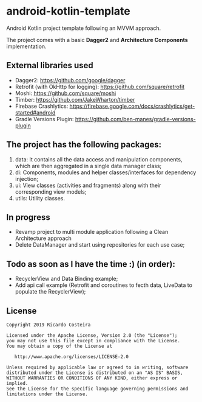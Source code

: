 # android-kotlin-template
Android Kotlin project template following an MVVM approach.

The project comes with a basic **Dagger2** and **Architecture Components** implementation.

## External libraries used
* Dagger2: https://github.com/google/dagger
* Retrofit (with OkHttp for logging): https://github.com/square/retrofit
* Moshi: https://github.com/square/moshi
* Timber: https://github.com/JakeWharton/timber
* Firebase Crashlytics: https://firebase.google.com/docs/crashlytics/get-started#android
* Gradle Versions Plugin: https://github.com/ben-manes/gradle-versions-plugin

## The project has the following packages:

1. data: It contains all the data access and manipulation components, which are then aggregated in a single data manager class;
2. di: Components, modules and helper classes/interfaces for dependency injection;
3. ui: View classes (activities and fragments) along with their corresponding view models;
4. utils: Utility classes.

## In progress
* Revamp project to multi module application following a Clean Architecture approach
* Delete DataManager and start using repositories for each use case;

## Todo as soon as I have the time :) (in order):

* RecyclerView and Data Binding example;
* Add api call example (Retrofit and coroutines to fecth data, LiveData to populate the RecyclerView);

## License
```
Copyright 2019 Ricardo Costeira

Licensed under the Apache License, Version 2.0 (the "License");
you may not use this file except in compliance with the License.
You may obtain a copy of the License at

   http://www.apache.org/licenses/LICENSE-2.0

Unless required by applicable law or agreed to in writing, software
distributed under the License is distributed on an "AS IS" BASIS,
WITHOUT WARRANTIES OR CONDITIONS OF ANY KIND, either express or implied.
See the License for the specific language governing permissions and
limitations under the License.
```
